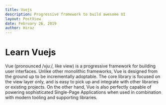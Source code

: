 ```yaml
---
title: Vuejs
description: Progressive framework to build awesome UI
layout: PostView
date: February 26, 2019
author: Hiraz
---
```


# Learn Vuejs 

Vue (pronounced /vjuː/, like view) is a progressive framework for building user interfaces. Unlike other monolithic frameworks, Vue is designed from the ground up to be incrementally adoptable. The core library is focused on the view layer only, and is easy to pick up and integrate with other libraries or existing projects. On the other hand, Vue is also perfectly capable of powering sophisticated Single-Page Applications when used in combination with modern tooling and supporting libraries.